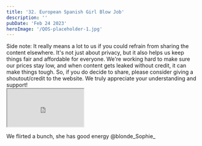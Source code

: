 ```yaml
---
title: '32. European Spanish Girl Blow Job'
description: ''
pubDate: 'Feb 24 2023'
heroImage: '/QOS-placeholder-1.jpg'
---
```

<div class="video_paragraph_header"> Side note: It really means a lot to us if you could refrain from sharing the content elsewhere. It's not just about privacy, but it also helps us keep things fair and affordable for everyone. We're working hard to make sure our prices stay low, and when content gets leaked without credit, it can make things tough. So, if you do decide to share, please consider giving a shoutout/credit to the website. We truly appreciate your understanding and support!</div>

<iframe src="https://drive.google.com/file/d/1lleROrLSlCK4k8k6oiBY54bz6MexO3c6/preview" width="200" height="100" allow="autoplay" allowfullscreen="allowfullscreen"></iframe>

We flirted a bunch, she has good energy @blonde_Sophie_
<br>
<br>
<!---<a class="read_more" href="https://drive.google.com/file/d/1lleROrLSlCK4k8k6oiBY54bz6MexO3c6/view?usp=sharing">Download</a>--->
